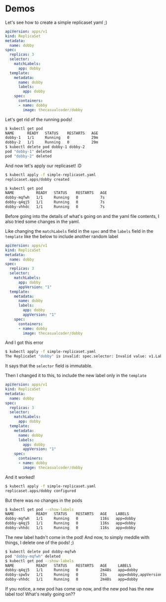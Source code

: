 # Demos

Let's see how to create a simple replicaset yaml ;)

```yaml
apiVersion: apps/v1
kind: ReplicaSet
metadata:
  name: dobby
spec:
  replicas: 3
  selector:
    matchLabels:
      app: dobby
  template:
    metadata:
      name: dobby
      labels:
        app: dobby
    spec: 
      containers:
      - name: dobby
        image: thecasualcoder/dobby
```

Let's get rid of the running pods!

```bash
$ kubectl get pod
NAME      READY   STATUS    RESTARTS   AGE
dobby-1   1/1     Running   0          29m
dobby-2   1/1     Running   0          29m
$ kubectl delete pod dobby-1 dobby-2
pod "dobby-1" deleted
pod "dobby-2" deleted
```

And now let's apply our replicaset! :D

```bash
$ kubectl apply -f simple-replicaset.yaml
replicaset.apps/dobby created

$ kubectl get pod
NAME          READY   STATUS    RESTARTS   AGE
dobby-mqfwh   1/1     Running   0          7s
dobby-q4qj5   1/1     Running   0          7s
dobby-vhhdc   1/1     Running   0          7s
```

Before going into the details of what's going on and the yaml file contents,
I also tried some changes in the yaml.

Like changing the `matchLabels` field in the `spec` and the `labels` field in
the `template` like the below to include another random label

```yaml
apiVersion: apps/v1
kind: ReplicaSet
metadata:
  name: dobby
spec:
  replicas: 3
  selector:
    matchLabels:
      app: dobby
      appVersion: "1"
  template:
    metadata:
      name: dobby
      labels:
        app: dobby
        appVersion: "1"
    spec: 
      containers:
      - name: dobby
        image: thecasualcoder/dobby
```

And I got this error

```bash
$ kubectl apply -f simple-replicaset.yaml
The ReplicaSet "dobby" is invalid: spec.selector: Invalid value: v1.LabelSelector{MatchLabels:map[string]string{"app":"dobby", "appVersion":"1"}, MatchExpressions:[]v1.LabelSelectorRequirement(nil)}: field is immutable
```

It says that the `selector` field is immutable.

Then I changed it to this, to include the new label only in the `template`

```yaml
apiVersion: apps/v1
kind: ReplicaSet
metadata:
  name: dobby
spec:
  replicas: 3
  selector:
    matchLabels:
      app: dobby
  template:
    metadata:
      name: dobby
      labels:
        app: dobby
        appVersion: "1"
    spec: 
      containers:
      - name: dobby
        image: thecasualcoder/dobby
```

And it worked!

```bash
$ kubectl apply -f simple-replicaset.yaml
replicaset.apps/dobby configured
```

But there was no changes in the pods

```bash
$ kubectl get pod --show-labels
NAME          READY   STATUS    RESTARTS   AGE    LABELS
dobby-mqfwh   1/1     Running   0          116s   app=dobby
dobby-q4qj5   1/1     Running   0          116s   app=dobby
dobby-vhhdc   1/1     Running   0          116s   app=dobby
```

The new label hadn't come in the pod! And now, to simply meddle with things, I
delete one of the pods! ;)

```bash
$ kubectl delete pod dobby-mqfwh
pod "dobby-mqfwh" deleted
$ kubectl get pod --show-labels
NAME          READY   STATUS    RESTARTS   AGE     LABELS
dobby-q4qj5   1/1     Running   0          2m48s   app=dobby
dobby-spw5v   1/1     Running   0          23s     app=dobby,appVersion=1
dobby-vhhdc   1/1     Running   0          2m48s   app=dobby
```

If you notice, a new pod has come up now, and the new pod has the new label too!
What's really going on??

